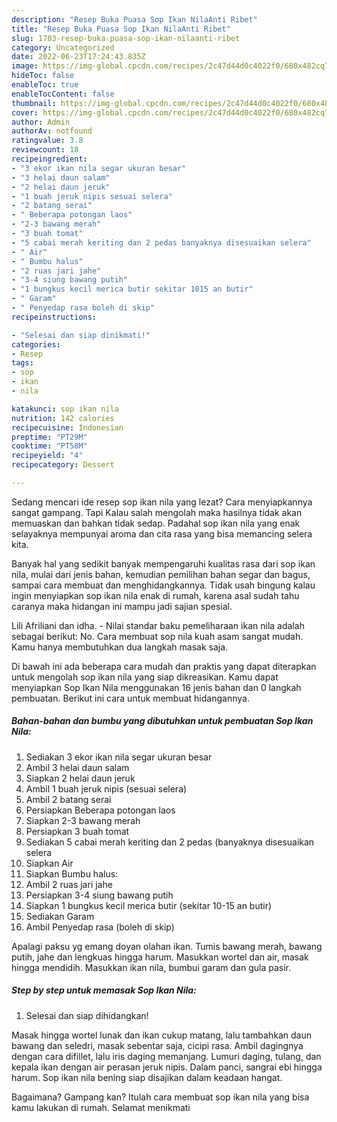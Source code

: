 ```yaml
---
description: "Resep Buka Puasa Sop Ikan NilaAnti Ribet"
title: "Resep Buka Puasa Sop Ikan NilaAnti Ribet"
slug: 1703-resep-buka-puasa-sop-ikan-nilaanti-ribet
category: Uncategorized
date: 2022-06-23T17:24:43.835Z
image: https://img-global.cpcdn.com/recipes/2c47d44d0c4022f0/680x482cq70/sop-ikan-nila-foto-resep-utama.jpg
hideToc: false
enableToc: true
enableTocContent: false
thumbnail: https://img-global.cpcdn.com/recipes/2c47d44d0c4022f0/680x482cq70/sop-ikan-nila-foto-resep-utama.jpg
cover: https://img-global.cpcdn.com/recipes/2c47d44d0c4022f0/680x482cq70/sop-ikan-nila-foto-resep-utama.jpg
author: Admin
authorAv: notfound
ratingvalue: 3.8
reviewcount: 18
recipeingredient:
- "3 ekor ikan nila segar ukuran besar"
- "3 helai daun salam"
- "2 helai daun jeruk"
- "1 buah jeruk nipis sesuai selera"
- "2 batang serai"
- " Beberapa potongan laos"
- "2-3 bawang merah"
- "3 buah tomat"
- "5 cabai merah keriting dan 2 pedas banyaknya disesuaikan selera"
- " Air"
- " Bumbu halus"
- "2 ruas jari jahe"
- "3-4 siung bawang putih"
- "1 bungkus kecil merica butir sekitar 1015 an butir"
- " Garam"
- " Penyedap rasa boleh di skip"
recipeinstructions:

- "Selesai dan siap dinikmati!"
categories:
- Resep
tags:
- sop
- ikan
- nila

katakunci: sop ikan nila 
nutrition: 142 calories
recipecuisine: Indonesian
preptime: "PT29M"
cooktime: "PT58M"
recipeyield: "4"
recipecategory: Dessert

---
```



Sedang mencari ide resep sop ikan nila yang lezat? Cara menyiapkannya sangat gampang. Tapi Kalau salah mengolah maka hasilnya tidak akan memuaskan dan bahkan tidak sedap. Padahal sop ikan nila yang enak selayaknya mempunyai aroma dan cita rasa yang bisa memancing selera kita.


Banyak hal yang sedikit banyak mempengaruhi kualitas rasa dari sop ikan nila, mulai dari jenis bahan, kemudian pemilihan bahan segar dan bagus, sampai cara membuat dan menghidangkannya. Tidak usah bingung kalau ingin menyiapkan sop ikan nila enak di rumah, karena asal sudah tahu caranya maka hidangan ini mampu jadi sajian spesial.

Lili Afriliani dan idha. - Nilai standar baku pemeliharaan ikan nila adalah sebagai berikut: No. Cara membuat sop nila kuah asam sangat mudah. Kamu hanya membutuhkan dua langkah masak saja.


Di bawah ini ada beberapa cara mudah dan praktis yang dapat diterapkan untuk mengolah sop ikan nila yang siap dikreasikan. Kamu dapat menyiapkan Sop Ikan Nila menggunakan 16 jenis bahan dan 0 langkah pembuatan. Berikut ini cara untuk membuat hidangannya.

<!--inarticleads1-->

##### Bahan-bahan dan bumbu yang dibutuhkan untuk pembuatan Sop Ikan Nila:

1. Sediakan 3 ekor ikan nila segar ukuran besar
1. Ambil 3 helai daun salam
1. Siapkan 2 helai daun jeruk
1. Ambil 1 buah jeruk nipis (sesuai selera)
1. Ambil 2 batang serai
1. Persiapkan  Beberapa potongan laos
1. Siapkan 2-3 bawang merah
1. Persiapkan 3 buah tomat
1. Sediakan 5 cabai merah keriting dan 2 pedas (banyaknya disesuaikan selera
1. Siapkan  Air
1. Siapkan  Bumbu halus:
1. Ambil 2 ruas jari jahe
1. Persiapkan 3-4 siung bawang putih
1. Siapkan 1 bungkus kecil merica butir (sekitar 10-15 an butir)
1. Sediakan  Garam
1. Ambil  Penyedap rasa (boleh di skip)


Apalagi paksu yg emang doyan olahan ikan. Tumis bawang merah, bawang putih, jahe dan lengkuas hingga harum. Masukkan wortel dan air, masak hingga mendidih. Masukkan ikan nila, bumbui garam dan gula pasir. 

<!--inarticleads2-->

##### Step by step untuk memasak Sop Ikan Nila:


1. Selesai dan siap dihidangkan!

Masak hingga wortel lunak dan ikan cukup matang, lalu tambahkan daun bawang dan seledri, masak sebentar saja, cicipi rasa. Ambil dagingnya dengan cara difillet, lalu iris daging memanjang. Lumuri daging, tulang, dan kepala ikan dengan air perasan jeruk nipis. Dalam panci, sangrai ebi hingga harum. Sop ikan nila bening siap disajikan dalam keadaan hangat. 

Bagaimana? Gampang kan? Itulah cara membuat sop ikan nila yang bisa kamu lakukan di rumah. Selamat menikmati
